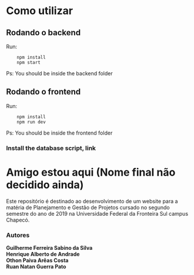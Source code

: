 # Como utilizar

## Rodando o backend

Run:
```
    npm install
    npm start
```

Ps: You should be inside the backend folder

## Rodando o frontend


Run:
```
    npm install
    npm run dev
```

Ps: You should be inside the frontend folder

### Install the database script, link



# Amigo estou aqui (Nome final não decidido ainda) #
Este repositório é destinado ao desenvolvimento de um website para a matéria de Planejamento e Gestão de Projetos cursado no segundo semestre do ano de 2019 na Universidade Federal da Fronteira Sul campus Chapecó.


### Autores ###
**Guilherme Ferreira Sabino da Silva**  
**Henrique Alberto de Andrade**  
**Othon Paiva Arêas Costa**  
**Ruan Natan Guerra Pato**  